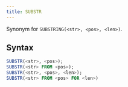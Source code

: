 ```yaml
---
title: SUBSTR
---
```


Synonym for `SUBSTRING(<str>, <pos>, <len>)`.

## Syntax

```sql
SUBSTR(<str>, <pos>);
SUBSTR(<str> FROM <pos>);
SUBSTR(<str>, <pos>, <len>);
SUBSTR(<str> FROM <pos> FOR <len>)
```
